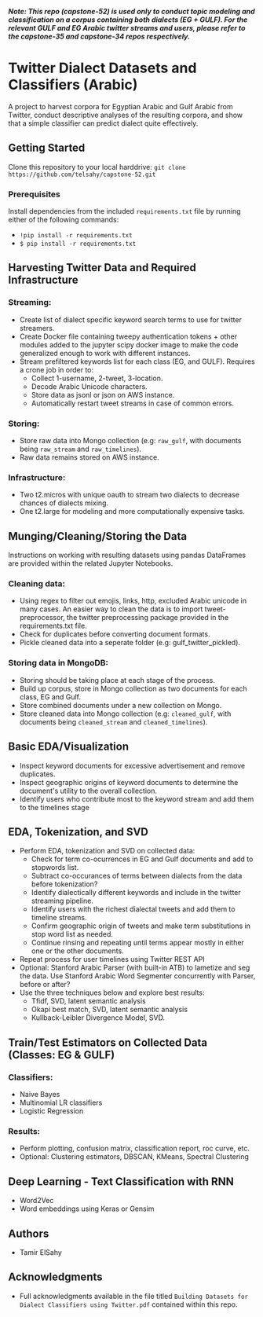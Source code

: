 ___Note: This repo (capstone-52) is used only to conduct topic modeling and classification on a corpus containing both dialects (EG + GULF). For the relevant GULF and EG Arabic twitter streams and users, please refer to the capstone-35 and capstone-34 repos respectively.___

# Twitter Dialect Datasets and Classifiers (Arabic)
A project to harvest corpora for Egyptian Arabic and Gulf Arabic from Twitter, conduct descriptive analyses of the resulting corpora, and show that a simple classifier can predict dialect quite effectively. 

## Getting Started
Clone this repository to your local harddrive: `git clone https://github.com/telsahy/capstone-52.git`

### Prerequisites
Install dependencies from the included `requirements.txt` file by running either of the following commands:
- `!pip install -r requirements.txt`
- `$ pip install -r requirements.txt`

## Harvesting Twitter Data and Required Infrastructure

### Streaming:
- Create list of dialect specific keyword search terms to use for twitter streamers.
- Create Docker file containing tweepy authentication tokens + other modules added to the jupyter scipy docker image to make the code generalized enough to work with different instances.
- Stream prefiltered keywords list for each class (EG, and GULF). Requires a crone job in order to:
	- Collect 1-username, 2-tweet, 3-location.  
	- Decode Arabic Unicode characters.
	- Store data as jsonl or json on AWS instance. 
	- Automatically restart tweet streams in case of common errors. 
    
### Storing:
- Store raw data into Mongo collection (e.g: `raw_gulf`, with documents being `raw_stream` and `raw_timelines`). 
- Raw data remains stored on AWS instance. 

### Infrastructure: 
- Two t2.micros with unique oauth to stream two dialects to decrease chances of dialects mixing. 
- One t2.large for modeling and more computationally expensive tasks. 

## Munging/Cleaning/Storing the Data
Instructions on working with resulting datasets using pandas DataFrames are provided within the related Jupyter Notebooks.   

### Cleaning data:
- Using regex to filter out emojis, links, http, excluded Arabic unicode in many cases. An easier way to clean the data is to import tweet-preprocessor, the twitter preprocessing package provided in the requirements.txt file.
- Check for duplicates before converting document formats.
- Pickle cleaned data into a seperate folder (e.g: gulf_twitter_pickled). 
	
### Storing data in MongoDB:
- Storing should be taking place at each stage of the process. 
- Build up corpus, store in Mongo collection as two documents for each class, EG and Gulf.
- Store combined documents under a new collection on Mongo.
- Store cleaned data into Mongo collection (e.g: `cleaned_gulf`, with documents being `cleaned_stream` and `cleaned_timelines`). 
    
## Basic EDA/Visualization
- Inspect keyword documents for excessive advertisement and remove duplicates.
- Inspect geographic origins of keyword documents to determine the document's utility to the overall collection. 
- Identify users who contribute most to the keyword stream and add them to the timelines stage
    
## EDA, Tokenization, and SVD 
- Perform EDA, tokenization and SVD on collected data:
	- Check for term co-ocurrences in EG and Gulf documents and add to stopwords list. 
	- Subtract co-occurances of terms between dialects from the data before tokenization?
	- Identify dialectically different keywords and include in the twitter streaming pipeline.
	- Identify users with the richest dialectal tweets and add them to timeline streams. 
	- Confirm geographic origin of tweets and make term substitutions in stop word list as needed.
	- Continue rinsing and repeating until terms appear mostly in either one or the other documents.
- Repeat process for user timelines using Twitter REST API
- Optional: Stanford Arabic Parser (with built-in ATB) to lametize and seg the data. Use Stanford Arabic Word Segmenter concurrently with Parser, before or after? 
- Use the three techniques below and explore best results:
	- Tfidf, SVD, latent semantic analysis
	- Okapi best match, SVD, latent semantic analysis
	- Kullback-Leibler Divergence Model, SVD. 

## Train/Test Estimators on Collected Data (Classes: EG & GULF) 

### Classifiers: 
- Naive Bayes
- Multinomial LR classifiers
- Logistic Regression

### Results:
- Perform plotting, confusion matrix, classification report, roc curve, etc.  
- Optional: Clustering estimators, DBSCAN, KMeans, Spectral Clustering

## Deep Learning - Text Classification with RNN
- Word2Vec
- Word embeddings using Keras or Gensim

## Authors
- Tamir ElSahy

## Acknowledgments
- Full acknowledgments available in the file titled `Building Datasets for Dialect Classifiers using Twitter.pdf` contained within this repo. 
